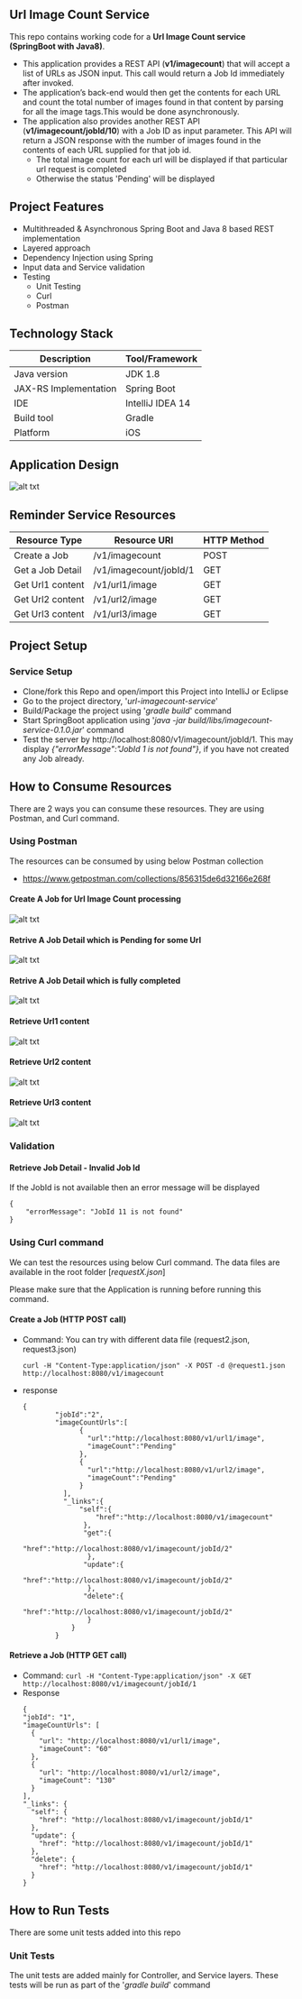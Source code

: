 ## Url Image Count Service

This repo contains working code for a __Url Image Count service (SpringBoot with Java8)__. 

- This application provides a REST API (__v1/imagecount__) that will accept a list of URLs as JSON input. This call would return a Job Id immediately after invoked.
- The application’s back-end would then get the contents for each URL and count the total number of images found in that content by parsing for all the image tags.This would be done asynchronously.
- The application also provides another REST API (__v1/imagecount/jobId/10__) with a Job ID as input parameter. This API will return a JSON response with the number of images found in the contents of each URL supplied for that job id.
   - The total image count for each url will be displayed if that particular url request is completed
   - Otherwise the status 'Pending' will be displayed

## Project Features

- Multithreaded & Asynchronous Spring Boot and Java 8 based REST implementation
- Layered approach
- Dependency Injection using Spring
- Input data and Service validation
- Testing
  - Unit Testing
  - Curl
  - Postman

## Technology Stack

| Description               | Tool/Framework    |
| --------------------------|-------------------|
| Java version              | JDK 1.8           |
| JAX-RS Implementation     | Spring Boot       |
| IDE                       | IntelliJ IDEA 14  |
| Build tool                | Gradle            |
| Platform                  | iOS               |

## Application Design

![alt txt](https://github.com/RathaKM/url-imagecount-service/blob/master/src/main/resources/images/url-imagecount-service.png)


## Reminder Service Resources

| Resource Type                         | Resource URI                                          |    HTTP Method |
| --------------------------------------|------------------------------------------------------ |----------------|
| Create a Job                          | /v1/imagecount                                        | POST           |
| Get a Job Detail                      | /v1/imagecount/jobId/1                                | GET            |
| Get Url1 content                      | /v1/url1/image                                        | GET            |
| Get Url2 content                      | /v1/url2/image                                        | GET            |
| Get Url3 content                      | /v1/url3/image                                        | GET            |   

## Project Setup

### Service Setup

- Clone/fork this Repo and open/import this Project into IntelliJ or Eclipse
- Go to the project directory, '_url-imagecount-service_'
- Build/Package the project using '_gradle build_' command
- Start SpringBoot application using '_java -jar build/libs/imagecount-service-0.1.0.jar_' command
- Test the server by http://localhost:8080/v1/imagecount/jobId/1. This may display _{"errorMessage":"JobId 1 is not found"}_, if you have not created any Job already. 

## How to Consume Resources

There are 2 ways you can consume these resources. They are using Postman, and Curl command. 

### Using Postman

The resources can be consumed by using below Postman collection
- https://www.getpostman.com/collections/856315de6d32166e268f

#### Create A Job for Url Image Count processing
![alt txt](https://github.com/RathaKM/url-imagecount-service/blob/master/src/main/resources/images/post-imagecount.png)


#### Retrive A Job Detail which is Pending for some Url
![alt txt](https://github.com/RathaKM/url-imagecount-service/blob/master/src/main/resources/images/get-imagecount-pending.png)

#### Retrive A Job Detail which is fully completed
![alt txt](https://github.com/RathaKM/url-imagecount-service/blob/master/src/main/resources/images/get-imagecount-completed.png)

#### Retrieve Url1 content
![alt txt](https://github.com/RathaKM/url-imagecount-service/blob/master/src/main/resources/images/url1-response.png)

#### Retrieve Url2 content
![alt txt](https://github.com/RathaKM/url-imagecount-service/blob/master/src/main/resources/images/url2-response.png)

#### Retrieve Url3 content
![alt txt](https://github.com/RathaKM/url-imagecount-service/blob/master/src/main/resources/images/url3-response.png)

### Validation

#### Retrieve Job Detail - Invalid Job Id
If the JobId is not available then an error message will be displayed
```
{
    "errorMessage": "JobId 11 is not found"
}
```

### Using Curl command
We can test the resources using below Curl command. The data files are available in the root folder [_requestX.json_]

Please make sure that the Application is running before running this command.

#### Create a Job (HTTP POST call)
- Command: You can try with different data file (request2.json, request3.json)
  ```
  curl -H "Content-Type:application/json" -X POST -d @request1.json http://localhost:8080/v1/imagecount
  ```
- response
  ```
  {
          "jobId":"2",
          "imageCountUrls":[
                {
                  "url":"http://localhost:8080/v1/url1/image",
                  "imageCount":"Pending"
                },
                {
                  "url":"http://localhost:8080/v1/url2/image",
                  "imageCount":"Pending"
                }
            ],
            "_links":{
                "self":{
                    "href":"http://localhost:8080/v1/imagecount"
                 },
                 "get":{
                    "href":"http://localhost:8080/v1/imagecount/jobId/2"
                  },
                 "update":{
                    "href":"http://localhost:8080/v1/imagecount/jobId/2"
                  },
                 "delete":{
                    "href":"http://localhost:8080/v1/imagecount/jobId/2"
                  }
              }
          }
    ```
    
#### Retrieve a Job (HTTP GET call)
- Command:
```curl -H "Content-Type:application/json" -X GET http://localhost:8080/v1/imagecount/jobId/1 ```
- Response
  ```
  {
  "jobId": "1",
  "imageCountUrls": [
    {
      "url": "http://localhost:8080/v1/url1/image",
      "imageCount": "60"
    },
    {
      "url": "http://localhost:8080/v1/url2/image",
      "imageCount": "130"
    }
  ],
  "_links": {
    "self": {
      "href": "http://localhost:8080/v1/imagecount/jobId/1"
    },
    "update": {
      "href": "http://localhost:8080/v1/imagecount/jobId/1"
    },
    "delete": {
      "href": "http://localhost:8080/v1/imagecount/jobId/1"
    }
  }
  ```

## How to Run Tests

There are some unit tests added into this repo

### Unit Tests

The unit tests are added mainly for Controller, and Service layers. These tests will be run as part of the '_gradle build_' command
 
